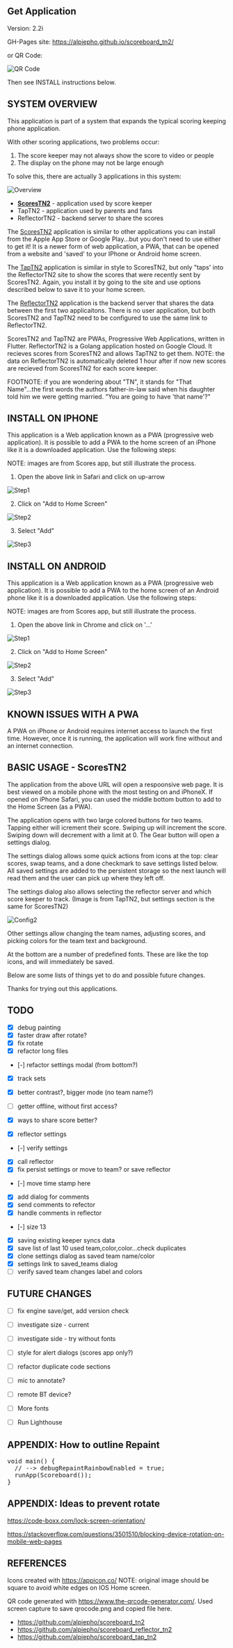 ## Get Application
Version: 2.2i

GH-Pages site: https://alpiepho.github.io/scoreboard_tn2/

or QR Code:

![QR Code](./assets/qr-code-scores.png)

Then see INSTALL instructions below.

## SYSTEM OVERVIEW

This application is part of a system that expands the typical scoring keeping phone application.

With other scoring applications, two problems occur:
1. The score keeper may not always show the score to video or people
2. The display on the phone may not be large enough

To solve this, there are actually 3 applications in this system:

![Overview](./overview.png)

- <u><b>ScoresTN2</b></u> - application used by score keeper
- TapTN2 - application used by parents and fans
- ReflectorTN2 - backend server to share the scores

The [ScoresTN2](https://github.com/alpiepho/scoreboard_tn2) application is similar to other
applications you can install from the Apple App Store or Google Play...but you don't need to use
either to get it!  It is a newer form of web application, a PWA, that can be opened from
a website and 'saved' to your IPhone or Android home screen.

The [TapTN2](https://github.com/alpiepho/scoreboard_tap_tn2) application is similar in style to
ScoresTN2, but only "taps' into the ReflectorTN2 site to show the scores that were recently
sent by ScoresTN2.  Again, you install it by going to the site and use options described below
to save it to your home screen.

The [ReflectorTN2](https://github.com/alpiepho/scoreboard_reflector_tn2) application is the backend
server that shares the data between the first two applicaitons.  There is no user application, but
both ScoresTN2 and TapTN2 need to be configured to use the same link to ReflectorTN2.

ScoresTN2 and TapTN2 are PWAs, Progressive Web Applications, written in Flutter. ReflectorTN2 is
a Golang application hosted on Google Cloud.  It recieves scores from ScoresTN2 and allows TapTN2 to
get them.  NOTE: the data on ReflectorTN2 is automatically deleted 1 hour after if now new scores
are recieved from ScoresTN2 for each score keeper.

FOOTNOTE: if you are wondering about "TN", it stands for "That Name"...the first words the authors
father-in-law said when his daughter told him we were getting married.  "You are going to have 'that name'?"


## INSTALL ON IPHONE

This application is a Web application known as a PWA (progressive web application).  It is possible to add a PWA to the home screen of an iPhone
like it is a downloaded application. Use the following steps:

NOTE: images are from Scores app, but still illustrate the process.

1. Open the above link in Safari and click on up-arrow

![Step1](./iphone_install1.png)

2. Click on "Add to Home Screen"

![Step2](./iphone_install2.png)

3. Select "Add"

![Step3](./iphone_install3.png)


## INSTALL ON ANDROID

This application is a Web application known as a PWA (progressive web application).  It is possible to add a PWA to the home screen of an Android phone
like it is a downloaded application. Use the following steps:

NOTE: images are from Scores app, but still illustrate the process.

1. Open the above link in Chrome and click on '...'

![Step1](./pixel_install1.png)

2. Click on "Add to Home Screen"

![Step2](./pixel_install3.png)

3. Select "Add"

![Step3](./pixel_install4.png)


## KNOWN ISSUES WITH A PWA

A PWA on iPhone or Android requires internet access to launch the first time.  However, once it is running, the application will work fine without and an internet connection.

## BASIC USAGE - ScoresTN2

The application from the above URL will open a respoonsive web page.  It is best viewed on a mobile phone with the most testing on and iPhoneX.  If opened on iPhone Safari, you can used the middle bottom button to add to the Home Screen (as a PWA).

The application opens with two large colored buttons for two teams.  Tapping either will icrement their score.  Swiping up will increment the score.  Swiping down will decrement with a limit at 0.  The Gear button will open a settings dialog.

The settings dialog allows some quick actions from icons at the top: clear scores, swap teams, and a done checkmark to save settings listed below.  All saved settings are added to the persistent storage so the next launch will read them and the user can pick up where they left off.

The settings dialog also allows selecting the reflector server and which score keeper
to track. (Image is from TapTN2, but settings section is the same for ScoresTN2)

![Config2](./pixel_tap_config2.png)


Other settings allow changing the team names, adjusting scores, and picking colors for the team text and background.

At the bottom are a number of predefined fonts.  These are like the top icons, and will immediately be saved.

Below are some lists of things yet to do and possible future changes.

Thanks for trying out this applications.

## TODO
- [x] debug painting
- [x] faster draw after rotate?
- [x] fix rotate
- [x] refactor long files
- [-] refactor settings modal (from bottom?)
- [x] track sets
- [x] better contrast?, bigger mode (no team name?)
- [ ] getter offline, without first access?

- [x] ways to share score better?
- [x] reflector settings
- [-] verify settings
- [x] call reflector
- [x] fix persist settings or move to team? or save reflector
- [-] move time stamp here
- [x] add dialog for comments
- [x] send comments to refector
- [x] handle comments in reflector
- [-] size 13
- [x] saving existing keeper syncs data
- [x] save list of last 10 used team,color,color...check duplicates
- [x] clone settings dialog as saved team name/color
- [x] settings link to saved_teams dialog
- [ ] verify saved team changes label and colors

## FUTURE CHANGES

- [ ] fix engine save/get, add version check
- [ ] investigate size - current
- [ ] investigate side - try without fonts
- [ ] style for alert dialogs (scores app only?)
- [ ] refactor duplicate code sections

- [ ] mic to annotate?
- [ ] remote BT device?

- [ ] More fonts
- [ ] Run Lighthouse

## APPENDIX: How to outline Repaint

<pre>
void main() {
  // --> debugRepaintRainbowEnabled = true;
  runApp(Scoreboard());
}
</pre>

## APPENDIX: Ideas to prevent rotate

https://code-boxx.com/lock-screen-orientation/

https://stackoverflow.com/questions/3501510/blocking-device-rotation-on-mobile-web-pages



## REFERENCES

Icons created with https://appicon.co/  NOTE: original image should be square to avoid white edges on IOS Home screen.

QR code generated with https://www.the-qrcode-generator.com/.  Used screen capture to save qrocode.png and copied file here.

- https://github.com/alpiepho/scoreboard_tn2
- https://github.com/alpiepho/scoreboard_reflector_tn2
- https://github.com/alpiepho/scoreboard_tap_tn2


